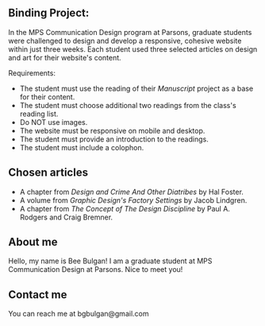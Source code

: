 <h2>Binding Project:</h2>
<p>
In the MPS Communication Design program at Parsons, graduate students were challenged to design and develop a responsive, cohesive website within just three weeks. Each student used three selected articles on design and art for their website's content.<p>
<p>Requirements:</p>
<ul>
  <li>The student must use the reading of their <em>Manuscript</em> project as a base for their content.</li>
  <li>The student must choose additional two readings from the class's reading list.</li>
  <li>Do NOT use images.</li>
  <li>The website must be responsive on mobile and desktop.</li>
  <li>The student must provide an introduction to the readings.</li>
  <li>The student must include a colophon.</li>
</ul>
<h2>Chosen articles</h2>
<ul>
<li>A chapter from <em>Design and Crime And Other Diatribes</em> by Hal Foster.</li>
  <li>A volume from <em>Graphic Design's Factory Settings</em> by Jacob Lindgren.</li>
  <li>A chapter from <em>The Concept of The Design Discipline</em> by Paul A. Rodgers and Craig Bremner.</li>
  </ul>
<h2>About me</h2>
<p>Hello, my name is Bee Bulgan! I am a graduate student at MPS Communication Design at Parsons. Nice to meet you!</p>
<h2>Contact me</h2>
<p>You can reach me at bgbulgan@gmail.com</p>

